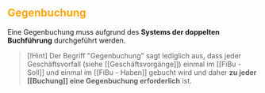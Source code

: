 ## <font color = "orange">Gegenbuchung</font>

Eine Gegenbuchung muss aufgrund des **Systems der doppelten Buchführung** durchgeführt werden.

>[!Hint]
Der Begriff "Gegenbuchung" sagt lediglich aus, dass jeder Geschäftsvorfall (siehe [[Geschäftsvorgänge]]) einmal im [[FiBu - Soll]] und einmal im [[FiBu - Haben]] gebucht wird und daher **zu jeder [[Buchung]] eine Gegenbuchung erforderlich** ist.